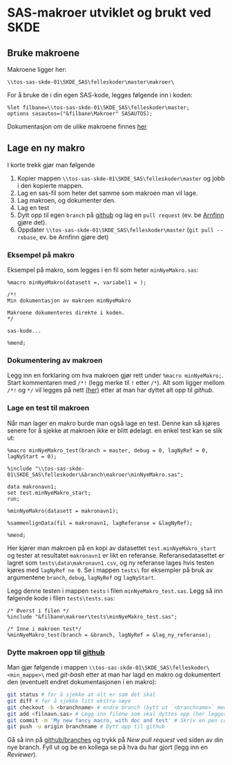 # SAS-makroer utviklet og brukt ved SKDE

## Bruke makroene

Makroene ligger her:

    \\tos-sas-skde-01\SKDE_SAS\felleskoder\master\makroer\

For å bruke de i din egen SAS-kode, legges følgende inn i koden:

    %let filbane=\\tos-sas-skde-01\SKDE_SAS\felleskoder\master;
    options sasautos=("&filbane\Makroer" SASAUTOS);

Dokumentasjon om de ulike makroene finnes [her](http://skde-analyse.github.io/sas_codes/)

## Lage en ny makro

I korte trekk gjør man følgende

1. Kopier mappen `\\tos-sas-skde-01\SKDE_SAS\felleskoder\master` og jobb i den kopierte mappen.
2. Lag en sas-fil som heter det samme som makroen man vil lage.
3. Lag makroen, og dokumenter den.
4. Lag en test
5. Dytt opp til egen `branch` på [github](https://github.com/SKDE-Analyse/sas_codes) og lag en `pull request` (ev. be [Arnfinn](https://github.com/arnfinn) gjøre det).
6. Oppdater `\\tos-sas-skde-01\SKDE_SAS\felleskoder\master` (`git pull --rebase`, ev. be Arnfinn gjøre det)

### Eksempel på makro

Eksempel på makro, som legges i en fil som heter `minNyeMakro.sas`:

```SAS
%macro minNyeMakro(datasett =, variabel1 = );

/*!
Min dokumentasjon av makroen minNyeMakro

Makroene dokumenteres direkte i koden.
*/

sas-kode...

%mend;
```

### Dokumentering av makroen

Legg inn en forklaring om hva makroen gjør rett under `%macro minNyeMakro;`. Start kommentaren med `/*!` (legg merke til `!` etter `/*`). Alt som ligger mellom `/*!` og `*/` vil legges på nett [(her)](http://skde-analyse.github.io/sas_codes/) etter at man har dyttet alt opp til *github*.

### Lage en test til makroen

Når man lager en makro burde man også lage en test. Denne kan så kjøres senere for å sjekke at makroen ikke er blitt ødelagt. en enkel test kan se slik ut:

```SAS
%macro minNyeMakro_test(branch = master, debug = 0, lagNyRef = 0, lagNyStart = 0);

%include "\\tos-sas-skde-01\SKDE_SAS\felleskoder\&branch\makroer\minNyeMakro.sas";

data makronavn1;
set test.minNyeMakro_start;
run;

%minNyeMakro(datasett = makronavn1);

%sammenlignData(fil = makronavn1, lagReferanse = &lagNyRef);

%mend;
```

Her kjører man makroen på en kopi av datasettet `test.minNyeMakro_start` og tester at resultatet `makronavn1` er likt en referanse. Referansedatasettet er lagret som `tests\data\makronavn1.csv`, og ny referanse lages hvis testen kjøres med `lagNyRef ne 0`. Se i mappen `tests\` for eksempler på bruk av argumentene `branch`, `debug`, `lagNyRef` og `lagNyStart`.

Legg denne testen i mappen `tests` i filen `minNyeMakro_test.sas`. Legg så inn følgende kode i filen `tests\tests.sas`:

```SAS
/* Øverst i filen */
%include "&filbane\makroer\tests\minNyeMakro_test.sas";

/* Inne i makroen test*/
%minNyeMakro_test(branch = &branch, lagNyRef = &lag_ny_referanse);
```



### Dytte makroen opp til [github](https://github.com/SKDE-Analyse/sas_codes)

Man gjør følgende i mappen `\\tos-sas-skde-01\SKDE_SAS\felleskoder\<min_mappe>\` med *git-bash* etter at man har lagd en makro og dokumentert den (eventuelt endret dokumentasjonen i en makro):

```bash
git status # for å sjekke at alt er som det skal
git diff # for å sjekke litt ekstra nøye
git checkout -b <branchname> # endre branch (bytt ut `<branchname>` med ønsket navn på branch).
git add <filnavn.sas> # Legg inn filene som skal dyttes opp (her legger vi til filen `filnavn.sas`)
git commit -m 'My new fancy macro, with doc and test' # Skriv en pen commit-beskjed
git push -u origin branchname # Dytt opp til github
```

Gå så inn på [github/branches](https://github.com/SKDE-Analyse/sas_codes/branches) og trykk på *New pull request* ved siden av din nye branch. Fyll ut og be en kollega se på hva du har gjort (legg inn en *Reviewer*).
